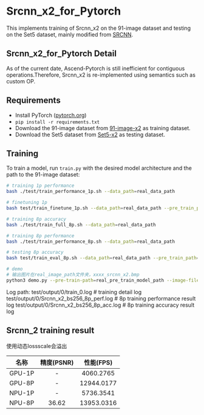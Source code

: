 # Srcnn_x2_for_Pytorch

This implements training of Srcnn_x2 on the 91-image dataset and testing on the Set5 dataset, mainly modified from [SRCNN](https://github.com/yjn870/SRCNN-pytorch).

## Srcnn_x2_for_Pytorch Detail

As of the current date, Ascend-Pytorch is still inefficient for contiguous operations.Therefore, Srcnn_x2 is re-implemented using semantics such as custom OP.


## Requirements

- Install PyTorch ([pytorch.org](http://pytorch.org))
- `pip install -r requirements.txt`
- Download the 91-image dataset from [91-image-x2](https://www.dropbox.com/s/2hsah93sxgegsry/91-image_x2.h5?dl=0) as training dataset.
- Download the Set5 dataset from [Set5-x2](https://www.dropbox.com/s/r8qs6tp395hgh8g/Set5_x2.h5?dl=0) as testing dataset.

## Training

To train a model, run `train.py` with the desired model architecture and the path to the 91-image dataset:

```bash
# training 1p performance
bash ./test/train_performance_1p.sh --data_path=real_data_path

# finetuning 1p 
bash test/train_finetune_1p.sh --data_path=real_data_path --pre_train_path=real_pre_train_model_path

# training 8p accuracy
bash ./test/train_full_8p.sh --data_path=real_data_path

# training 8p performance
bash ./test/train_performance_8p.sh --data_path=real_data_path

# testing 8p accuracy
bash test/train_eval_8p.sh --data_path=real_data_path --pre_train_path=real_pre_train_model_path

# demo
# 输出图片在real_image_path文件夹，xxxx_srcnn_x2.bmp
python3 demo.py --pre-train-path=real_pre_train_model_path --image-file=real_image_path
```

Log path:
    test/output/0/train_0.log                 # training detail log
    test/output/0/Srcnn_x2_bs256_8p_perf.log  # 8p training performance result log
    test/output/0/Srcnn_x2_bs256_8p_acc.log   # 8p training accuracy result log

## Srcnn_2 training result
使用动态lossscale会溢出

|   名称  | 精度(PSNR)| 性能(FPS) | 
| :---:  | :----:| :--------: | 
| GPU-1P |   -   | 4060.2765  |
| GPU-8P |   -   | 12944.0177 |
| NPU-1P |   -   | 5736.3541  |
| NPU-8P | 36.62 | 13953.0316 | 